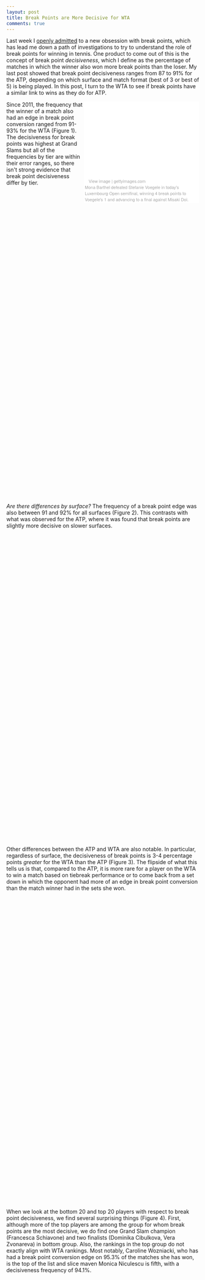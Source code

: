 ```yaml
---
layout: post
title: Break Points are More Decisive for WTA
comments: true
---
```


Last week I [openly admitted](http://on-the-t.com/2015/10/17/How-Decisive-Are-Breakpoints/) to a new obsession with break points, which has lead me down a path of investigations to try to understand the role of break points for winning in tennis. One product to come out of this is the concept of break point _decisiveness_, which I define as the percentage of matches in which the winner also won more break points than the loser. My last post showed that break point decisiveness ranges from 87 to 91% for the ATP, depending on which surface and match format (best of 3 or best of 5) is being played. In this post, I turn to the WTA to see if break points have a similar link to wins as they do for ATP. 

<div class="getty embed image" style="background-color:#fff;display:inline-block;font-family:'Helvetica Neue',Helvetica,Arial,sans-serif;color:#a7a7a7;font-size:11px;width:100%;max-width:297px;float:right;padding:2;"><div style="overflow:hidden;position:relative;height:0;padding:66.666667% 0 0 0;width:100%;"><iframe src="//embed.gettyimages.com/embed/487047784?et=sQft_xZAS_57H8l7QwcQQA&viewMoreLink=off&sig=-2aNzL-h2hbm02e9KXAR962a-MkDkEzoBm24k9Yve7U=" width="297" height="198" scrolling="no" frameborder="0" style="display:inline-block;position:absolute;top:0;left:0;width:100%;height:100%;"></iframe></div><p style="margin:0;"></p><div style="padding:0;margin:0 0 0 10px;text-align:left;"><a href="http://www.gettyimages.com/detail/487047784" target="_blank" style="color:#a7a7a7;text-decoration:none;font-weight:normal !important;border:none;display:inline-block;">View image</a> | <a href="http://www.gettyimages.com" target="_blank" style="color:#a7a7a7;text-decoration:none;font-weight:normal !important;border:none;display:inline-block;">gettyimages.com</a></div><figcaption>Mona Barthel defeated Stefanie Voegele in today's Luxembourg Open semifinal, winning 4 break points to Voegele's 1 and advancing to a final against Misaki Doi.</figcaption></div>

Since 2011, the frequency that the winner of a match also had an edge in break point conversion ranged from 91-93% for the WTA (Figure 1). The decisiveness for break points was highest at Grand Slams but all of the frequencies by tier are within their error ranges, so there isn't strong evidence that break point decisiveness differ by tier. 

<script type="text/javascript">
 
// jsData 
function gvisDataBarChartID11d2248bf513 () {
var data = new google.visualization.DataTable();
var datajson =
[
 [
 "International (Hard)",
92.11901911,
91.05505099,
93.06606951,
"#E1BEE7" 
],
[
 "Grand Slams",
93.05871248,
91.58214595,
94.29241768,
"#CE93D8" 
],
[
 "Premier",
90.77436853,
89.17663317,
92.15699103,
"#BA68C8" 
],
[
 "Premier Mandatory",
91.31855294,
89.3000199,
92.98620136,
"#9C27B0" 
] 
];
data.addColumn('string','Effect');
data.addColumn('number','Estimate');
data.addColumn({id:'i1', type: 'number', role: 'interval'});
data.addColumn({id:'i2', type: 'number', role: 'interval'});
data.addColumn({type: 'string', role: 'style'});
data.addRows(datajson);
return(data);
}
 
// jsDrawChart
function drawChartBarChartID11d2248bf513() {
var data = gvisDataBarChartID11d2248bf513();
var options = {};
options["allowHtml"] = true;
options["width"] =    800;
options["height"] =    800;
options["legend"] = "none";
options["title"] = "Figure 1. Percentage of  WTA Matches where Winner Won More Break Points, 2011 - 2015";
options["hAxis"] = {title: 'Percentage of Matches Won on Break Points', baseline: 0};


    var chart = new google.visualization.BarChart(
    document.getElementById('BarChartID11d2248bf513')
    );
    chart.draw(data,options);
    

}
  
 
// jsDisplayChart
(function() {
var pkgs = window.__gvisPackages = window.__gvisPackages || [];
var callbacks = window.__gvisCallbacks = window.__gvisCallbacks || [];
var chartid = "corechart";
  
// Manually see if chartid is in pkgs (not all browsers support Array.indexOf)
var i, newPackage = true;
for (i = 0; newPackage && i < pkgs.length; i++) {
if (pkgs[i] === chartid)
newPackage = false;
}
if (newPackage)
  pkgs.push(chartid);
  
// Add the drawChart function to the global list of callbacks
callbacks.push(drawChartBarChartID11d2248bf513);
})();
function displayChartBarChartID11d2248bf513() {
  var pkgs = window.__gvisPackages = window.__gvisPackages || [];
  var callbacks = window.__gvisCallbacks = window.__gvisCallbacks || [];
  window.clearTimeout(window.__gvisLoad);
  // The timeout is set to 100 because otherwise the container div we are
  // targeting might not be part of the document yet
  window.__gvisLoad = setTimeout(function() {
  var pkgCount = pkgs.length;
  google.load("visualization", "1", { packages:pkgs, callback: function() {
  if (pkgCount != pkgs.length) {
  // Race condition where another setTimeout call snuck in after us; if
  // that call added a package, we must not shift its callback
  return;
}
while (callbacks.length > 0)
callbacks.shift()();
} });
}, 100);
}
 
// jsFooter
</script>
 
<!-- jsChart -->  
<script type="text/javascript" src="https://www.google.com/jsapi?callback=displayChartBarChartID11d2248bf513"></script>
 
<!-- divChart -->
  
<div id="BarChartID11d2248bf513" 
  style="width: 800; height: 800;">
</div>


_Are there differences by surface?_ The frequency of a break point edge was also between 91 and 92% for all surfaces (Figure 2). This contrasts with what was observed for the ATP, where it was found that break points are slightly more decisive on slower surfaces. 

<script type="text/javascript">
 
// jsData 
function gvisDataBarChartID11d26086c523 () {
var data = new google.visualization.DataTable();
var datajson =
[
 [
 "Hard",
92.11901911,
91.05505099,
93.06606951,
"#E1BEE7" 
],
[
 "Clay",
92.14674243,
90.87208143,
93.25661326,
"#EF5350" 
],
[
 "Grass",
90.86146026,
88.76183523,
92.60150937,
"#4CAF50" 
] 
];
data.addColumn('string','Effect');
data.addColumn('number','Estimate');
data.addColumn({id:'i1', type: 'number', role: 'interval'});
data.addColumn({id:'i2', type: 'number', role: 'interval'});
data.addColumn({type: 'string', role: 'style'});
data.addRows(datajson);
return(data);
}
 
// jsDrawChart
function drawChartBarChartID11d26086c523() {
var data = gvisDataBarChartID11d26086c523();
var options = {};
options["allowHtml"] = true;
options["width"] =    800;
options["height"] =    800;
options["legend"] = "none";
options["title"] = "Figure 2. Surface Differences in Percentage of WTA Matches where Winner Won More Break Points, 2011 - 2015";
options["hAxis"] = {title: 'Percentage of Matches Won on Break Points', baseline: 0};


    var chart = new google.visualization.BarChart(
    document.getElementById('BarChartID11d26086c523')
    );
    chart.draw(data,options);
    

}
  
 
// jsDisplayChart
(function() {
var pkgs = window.__gvisPackages = window.__gvisPackages || [];
var callbacks = window.__gvisCallbacks = window.__gvisCallbacks || [];
var chartid = "corechart";
  
// Manually see if chartid is in pkgs (not all browsers support Array.indexOf)
var i, newPackage = true;
for (i = 0; newPackage && i < pkgs.length; i++) {
if (pkgs[i] === chartid)
newPackage = false;
}
if (newPackage)
  pkgs.push(chartid);
  
// Add the drawChart function to the global list of callbacks
callbacks.push(drawChartBarChartID11d26086c523);
})();
function displayChartBarChartID11d26086c523() {
  var pkgs = window.__gvisPackages = window.__gvisPackages || [];
  var callbacks = window.__gvisCallbacks = window.__gvisCallbacks || [];
  window.clearTimeout(window.__gvisLoad);
  // The timeout is set to 100 because otherwise the container div we are
  // targeting might not be part of the document yet
  window.__gvisLoad = setTimeout(function() {
  var pkgCount = pkgs.length;
  google.load("visualization", "1", { packages:pkgs, callback: function() {
  if (pkgCount != pkgs.length) {
  // Race condition where another setTimeout call snuck in after us; if
  // that call added a package, we must not shift its callback
  return;
}
while (callbacks.length > 0)
callbacks.shift()();
} });
}, 100);
}
 
// jsFooter
</script>
 
<!-- jsChart -->  
<script type="text/javascript" src="https://www.google.com/jsapi?callback=displayChartBarChartID11d26086c523"></script>
 
<!-- divChart -->
  
<div id="BarChartID11d26086c523" 
  style="width: 800; height: 800;">
</div>


Other differences between the ATP and WTA are also notable. In particular, regardless of surface, the decisiveness of break points is 3-4 percentage points _greater_ for the WTA than the ATP (Figure 3). The flipside of what this tells us is that, compared to the ATP, it is more rare for a player on the WTA to win a match based on tiebreak performance or to come back from a set down in which the opponent had more of an edge in break point conversion than the match winner had in the sets she won. 

<script type="text/javascript">
 
// jsData 
function gvisDataBarChartID11d22ff8ae57 () {
var data = new google.visualization.DataTable();
var datajson =
[
 [
 "Hard",
92.11901911,
91.05505099,
93.06606951,
"#E1BEE7",
"WTA",
88.12529781,
86.8823741,
89.26500315,
"purple",
"ATP" 
],
[
 "Clay",
92.14674243,
90.87208143,
93.25661326,
"#EF5350",
"WTA",
89.741536,
88.43145035,
90.91849642,
"brown",
"ATP" 
],
[
 "Grass",
90.86146026,
88.76183523,
92.60150937,
"#4CAF50",
"WTA",
87.51018504,
85.3899846,
89.36103772,
"green",
"ATP" 
] 
];
data.addColumn('string','Effect');
data.addColumn('number','Estimate');
data.addColumn({id:'i1', type: 'number', role: 'interval'});
data.addColumn({id:'i2', type: 'number', role: 'interval'});
data.addColumn({type: 'string', role: 'style'});
data.addColumn({type: 'string', role: 'annotation'});
data.addColumn('number','ATP');
data.addColumn({id:'i1', type: 'number', role: 'interval'});
data.addColumn({id:'i2', type: 'number', role: 'interval'});
data.addColumn({type: 'string', role: 'style'});
data.addColumn({type: 'string', role: 'annotation'});
data.addRows(datajson);
return(data);
}
 
// jsDrawChart
function drawChartBarChartID11d22ff8ae57() {
var data = gvisDataBarChartID11d22ff8ae57();
var options = {};
options["allowHtml"] = true;
options["width"] =    800;
options["height"] =    800;
options["legend"] = "none";
options["title"] = "Figure 3. Surface Differences in WTA and ATP Break Point Decisiveness, 2011 - 2015";
options["hAxis"] = {title: 'Percentage of Matches Won on Break Points', baseline: 0};


    var chart = new google.visualization.BarChart(
    document.getElementById('BarChartID11d22ff8ae57')
    );
    chart.draw(data,options);
    

}
  
 
// jsDisplayChart
(function() {
var pkgs = window.__gvisPackages = window.__gvisPackages || [];
var callbacks = window.__gvisCallbacks = window.__gvisCallbacks || [];
var chartid = "corechart";
  
// Manually see if chartid is in pkgs (not all browsers support Array.indexOf)
var i, newPackage = true;
for (i = 0; newPackage && i < pkgs.length; i++) {
if (pkgs[i] === chartid)
newPackage = false;
}
if (newPackage)
  pkgs.push(chartid);
  
// Add the drawChart function to the global list of callbacks
callbacks.push(drawChartBarChartID11d22ff8ae57);
})();
function displayChartBarChartID11d22ff8ae57() {
  var pkgs = window.__gvisPackages = window.__gvisPackages || [];
  var callbacks = window.__gvisCallbacks = window.__gvisCallbacks || [];
  window.clearTimeout(window.__gvisLoad);
  // The timeout is set to 100 because otherwise the container div we are
  // targeting might not be part of the document yet
  window.__gvisLoad = setTimeout(function() {
  var pkgCount = pkgs.length;
  google.load("visualization", "1", { packages:pkgs, callback: function() {
  if (pkgCount != pkgs.length) {
  // Race condition where another setTimeout call snuck in after us; if
  // that call added a package, we must not shift its callback
  return;
}
while (callbacks.length > 0)
callbacks.shift()();
} });
}, 100);
}
 
// jsFooter
</script>
 
<!-- jsChart -->  
<script type="text/javascript" src="https://www.google.com/jsapi?callback=displayChartBarChartID11d22ff8ae57"></script>
 
<!-- divChart -->
  
<div id="BarChartID11d22ff8ae57" 
  style="width: 800; height: 800;">
</div>


When we look at the bottom 20 and top 20 players with respect to break point decisiveness, we find several surprising things (Figure 4). First, although more of the top players are among the group for whom break points are the most decisive, we do find one Grand Slam champion (Francesca Schiavone) and two finalists (Dominika Cibulkova, Vera Zvonareva) in bottom group. Also, the rankings in the top group do not exactly align with WTA rankings. Most notably, Caroline Wozniacki, who has had a break point conversion edge on 95.3% of the matches she has won, is the top of the list and slice maven Monica Niculescu is fifth, with a decisiveness frequency of 94.1%. 

<script type="text/javascript">
 
// jsData 
function gvisDataBarChartID11d26f7dea5b () {
var data = new google.visualization.DataTable();
var datajson =
[
 [
 "Jie Zheng",
88.56214789,
"Decisive Rank:100" 
],
[
 "Kirsten Flipkens",
89.42624042,
"Decisive Rank:99" 
],
[
 "Klara Koukalova",
89.69880844,
"Decisive Rank:98" 
],
[
 "Francesca Schiavone",
89.70423621,
"Decisive Rank:97" 
],
[
 "Shahar Peer",
89.70951898,
"Decisive Rank:96" 
],
[
 "Julia Goerges",
90.0718682,
"Decisive Rank:95" 
],
[
 "Dominika Cibulkova",
90.40416921,
"Decisive Rank:94" 
],
[
 "Irina Camelia Begu",
90.40994817,
"Decisive Rank:93" 
],
[
 "Kaia Kanepi",
90.44978439,
"Decisive Rank:92" 
],
[
 "Anastasia Pavlyuchenkova",
90.48036063,
"Decisive Rank:91" 
],
[
 "Carla Suarez Navarro",
90.55499006,
"Decisive Rank:90" 
],
[
 "Sloane Stephens",
90.572862,
"Decisive Rank:89" 
],
[
 "Camila Giorgi",
90.61153536,
"Decisive Rank:88" 
],
[
 "Caroline Garcia",
90.80257634,
"Decisive Rank:87" 
],
[
 "Lauren Davis",
90.83960145,
"Decisive Rank:86" 
],
[
 "Petra Cetkovska",
90.96803587,
"Decisive Rank:85" 
],
[
 "Daniela Hantuchova",
91.09357466,
"Decisive Rank:84" 
],
[
 "Yaroslava Shvedova",
91.24970532,
"Decisive Rank:83" 
],
[
 "Marina Erakovic",
91.31496292,
"Decisive Rank:82" 
],
[
 "Bojana Jovanovski",
91.33120232,
"Decisive Rank:81" 
],
[
 "Vera Zvonareva",
93.25741069,
"Decisive Rank:20" 
],
[
 "Roberta Vinci",
93.31777048,
"Decisive Rank:19" 
],
[
 "Tsvetana Pironkova",
93.38632507,
"Decisive Rank:18" 
],
[
 "Marion Bartoli",
93.4082024,
"Decisive Rank:17" 
],
[
 "Sorana Cirstea",
93.51400712,
"Decisive Rank:16" 
],
[
 "Elina Svitolina",
93.61893546,
"Decisive Rank:15" 
],
[
 "Simona Halep",
93.66838264,
"Decisive Rank:14" 
],
[
 "Belinda Bencic",
93.71724644,
"Decisive Rank:13" 
],
[
 "Flavia Pennetta",
93.80470357,
"Decisive Rank:12" 
],
[
 "Maria Sharapova",
93.82047684,
"Decisive Rank:11" 
],
[
 "Jelena Jankovic",
93.84354048,
"Decisive Rank:10" 
],
[
 "Ana Ivanovic",
93.91849792,
"Decisive Rank:9" 
],
[
 "Ekaterina Makarova",
93.95217916,
"Decisive Rank:8" 
],
[
 "Na Li",
94.01487737,
"Decisive Rank:7" 
],
[
 "Agnieszka Radwanska",
94.0623085,
"Decisive Rank:6" 
],
[
 "Monica Niculescu",
94.11329242,
"Decisive Rank:5" 
],
[
 "Sara Errani",
94.13920417,
"Decisive Rank:4" 
],
[
 "Victoria Azarenka",
94.23677726,
"Decisive Rank:3" 
],
[
 "Serena Williams",
95.02293641,
"Decisive Rank:2" 
],
[
 "Caroline Wozniacki",
95.35206788,
"Decisive Rank:1" 
] 
];
data.addColumn('string','player');
data.addColumn('number','win_freq');
data.addColumn({type: 'string', role: 'tooltip', 'p': {'html': true}});
data.addRows(datajson);
return(data);
}
 
// jsDrawChart
function drawChartBarChartID11d26f7dea5b() {
var data = gvisDataBarChartID11d26f7dea5b();
var options = {};
options["allowHtml"] = true;
options["tooltip"] = {isHTML: 'True'};
options["width"] =    800;
options["height"] =   1000;
options["chartArea"] =  {width: '50%'};
options["series"] = [{color: 'purple'}];
options["legend"] = "none";
options["title"] = "Figure 4. Top 20 Players for Whom Break Points are Least and Most Decisive, 2011 - 2015";
options["hAxis"] = {title: 'Percentage of Matches Won on Break Points'};


    var chart = new google.visualization.BarChart(
    document.getElementById('BarChartID11d26f7dea5b')
    );
    chart.draw(data,options);
    

}
  
 
// jsDisplayChart
(function() {
var pkgs = window.__gvisPackages = window.__gvisPackages || [];
var callbacks = window.__gvisCallbacks = window.__gvisCallbacks || [];
var chartid = "corechart";
  
// Manually see if chartid is in pkgs (not all browsers support Array.indexOf)
var i, newPackage = true;
for (i = 0; newPackage && i < pkgs.length; i++) {
if (pkgs[i] === chartid)
newPackage = false;
}
if (newPackage)
  pkgs.push(chartid);
  
// Add the drawChart function to the global list of callbacks
callbacks.push(drawChartBarChartID11d26f7dea5b);
})();
function displayChartBarChartID11d26f7dea5b() {
  var pkgs = window.__gvisPackages = window.__gvisPackages || [];
  var callbacks = window.__gvisCallbacks = window.__gvisCallbacks || [];
  window.clearTimeout(window.__gvisLoad);
  // The timeout is set to 100 because otherwise the container div we are
  // targeting might not be part of the document yet
  window.__gvisLoad = setTimeout(function() {
  var pkgCount = pkgs.length;
  google.load("visualization", "1", { packages:pkgs, callback: function() {
  if (pkgCount != pkgs.length) {
  // Race condition where another setTimeout call snuck in after us; if
  // that call added a package, we must not shift its callback
  return;
}
while (callbacks.length > 0)
callbacks.shift()();
} });
}, 100);
}
 
// jsFooter
</script>
 
<!-- jsChart -->  
<script type="text/javascript" src="https://www.google.com/jsapi?callback=displayChartBarChartID11d26f7dea5b"></script>
 
<!-- divChart -->
  
<div id="BarChartID11d26f7dea5b" 
  style="width: 800; height: 1000;">
</div>



Given that Wozniacki is generally regarded as one of the [more consistent players](http://www.telegraph.co.uk/sport/tennis/wtatour/8049085/Caroline-Wozniackis-consistency-elevates-her-to-the-top-of-the-womens-rankings.html) on the WTA tour, the rankings shown in Figure 4 suggest that break point decisiveness might provide some insights into consistency of play in matches a player has won, where a higher decisiveness than average would suggest more dominance in play outside of tiebreaks. Breakdowns of break point dominance by set are harder to come by for both tours but is the kind of data that would be needed to better interpret break point decisiveness and what it can tell us about a player's consistency.


{% include twitter_plug.html %}
